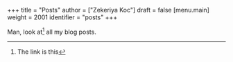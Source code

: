 +++
title = "Posts"
author = ["Zekeriya Koc"]
draft = false
[menu.main]
  weight = 2001
  identifier = "posts"
+++

Man, look at[^fn:1] all my blog posts.

[^fn:1]: The link is this
